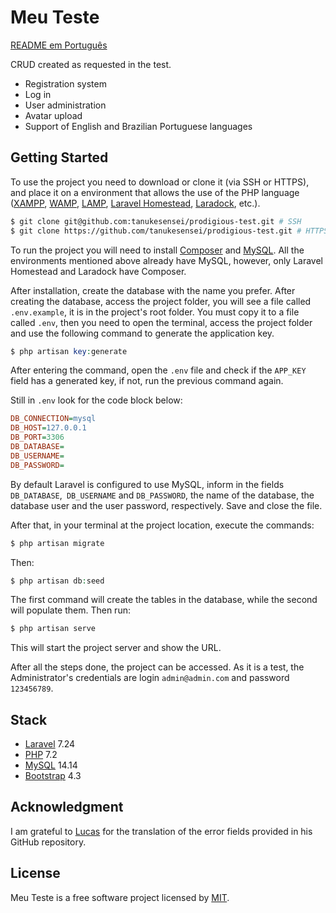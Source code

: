 # Meu Teste

[README em Português](README-PT-BR.md)

CRUD created as requested in the test.

* Registration system
* Log in
* User administration
* Avatar upload 
* Support of English and Brazilian Portuguese languages

## Getting Started

To use the project you need to download or clone it (via SSH or HTTPS), and place it on a environment that allows the use of the PHP language ([XAMPP](https://www.apachefriends.org/pt_br/index.html), [WAMP](https://bitnami.com/stack/wamp), [LAMP](https://bitnami.com/stack/lamp), [Laravel Homestead](https://laravel.com/docs/7.x/homestead), [Laradock](https://laradock.io/), etc.).

```sh
$ git clone git@github.com:tanukesensei/prodigious-test.git # SSH
$ git clone https://github.com/tanukesensei/prodigious-test.git # HTTPS
```

To run the project you will need to install [Composer](https://getcomposer.org/download/) and [MySQL](https://dev.mysql.com/). All the environments mentioned above already have MySQL, however, only Laravel Homestead and Laradock have Composer.

After installation, create the database with the name you prefer. After creating the database, access the project folder, you will see a file called `.env.example`, it is in the project's root folder.
You must copy it to a file called `.env`, then you need to open the terminal, access the project folder and use the following command to generate the application key.

```php
$ php artisan key:generate
```
After entering the command, open the `.env` file and check if the `APP_KEY` field has a generated key, if not, run the previous command again.

Still in `.env` look for the code block below:

```ini
DB_CONNECTION=mysql
DB_HOST=127.0.0.1
DB_PORT=3306
DB_DATABASE=
DB_USERNAME=
DB_PASSWORD=
```

By default Laravel is configured to use MySQL, inform in the fields `DB_DATABASE`,` DB_USERNAME` and `DB_PASSWORD`, the name of the database, the database user and the user password, respectively. Save and close the file.

After that, in your terminal at the project location, execute the commands:

```php
$ php artisan migrate
``` 

Then:

```php
$ php artisan db:seed
``` 

The first command will create the tables in the database, while the second will populate them. Then run:

```php
$ php artisan serve
``` 

This will start the project server and show the URL.

After all the steps done, the project can be accessed. As it is a test, the Administrator's credentials are login `admin@admin.com` and password `123456789`.

## Stack

* [Laravel](https://laravel.com/) 7.24
* [PHP](https://www.php.net/) 7.2
* [MySQL](https://dev.mysql.com/) 14.14
* [Bootstrap](https://getbootstrap.com/) 4.3 

## Acknowledgment

I am grateful to [Lucas](https://github.com/lucascudo/laravel-pt-BR-localization) for the translation of the error fields provided in his GitHub repository.

## License

Meu Teste is a free software project licensed by [MIT](LICENSE).

